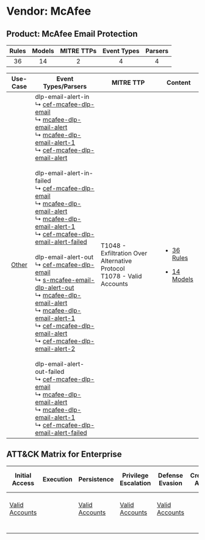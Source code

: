 Vendor: McAfee
==============
Product: McAfee Email Protection
--------------------------------
| Rules | Models | MITRE TTPs | Event Types | Parsers |
|:-----:|:------:|:----------:|:-----------:|:-------:|
|  36   |   14   |     2      |      4      |    4    |

|                Use-Case                | Event Types/Parsers                                                                                                                                                                                                                                                                                                                                                                                                                                                                                                                                                                                                                                                                                                                                                                                                                                                                                                                                                                                                                                                                                                                                                                                                                                                                                                                                                                                                                                                                                                                                                                                                                                                                                          | MITRE TTP                                                                    | Content                                                                                                           |
|:--------------------------------------:| ------------------------------------------------------------------------------------------------------------------------------------------------------------------------------------------------------------------------------------------------------------------------------------------------------------------------------------------------------------------------------------------------------------------------------------------------------------------------------------------------------------------------------------------------------------------------------------------------------------------------------------------------------------------------------------------------------------------------------------------------------------------------------------------------------------------------------------------------------------------------------------------------------------------------------------------------------------------------------------------------------------------------------------------------------------------------------------------------------------------------------------------------------------------------------------------------------------------------------------------------------------------------------------------------------------------------------------------------------------------------------------------------------------------------------------------------------------------------------------------------------------------------------------------------------------------------------------------------------------------------------------------------------------------------------------------------------------ | ---------------------------------------------------------------------------- | ----------------------------------------------------------------------------------------------------------------- |
| [Other](../../../UseCases/uc_other.md) |  dlp-email-alert-in<br> ↳ [cef-mcafee-dlp-email](Parsers/parserContent_cef-mcafee-dlp-email.md)<br> ↳ [mcafee-dlp-email-alert](Parsers/parserContent_mcafee-dlp-email-alert.md)<br> ↳ [mcafee-dlp-email-alert-1](Parsers/parserContent_mcafee-dlp-email-alert-1.md)<br> ↳ [cef-mcafee-dlp-email-alert](Parsers/parserContent_cef-mcafee-dlp-email-alert.md)<br><br> dlp-email-alert-in-failed<br> ↳ [cef-mcafee-dlp-email](Parsers/parserContent_cef-mcafee-dlp-email.md)<br> ↳ [mcafee-dlp-email-alert](Parsers/parserContent_mcafee-dlp-email-alert.md)<br> ↳ [mcafee-dlp-email-alert-1](Parsers/parserContent_mcafee-dlp-email-alert-1.md)<br> ↳ [cef-mcafee-dlp-email-alert-failed](Parsers/parserContent_cef-mcafee-dlp-email-alert-failed.md)<br><br> dlp-email-alert-out<br> ↳ [cef-mcafee-dlp-email](Parsers/parserContent_cef-mcafee-dlp-email.md)<br> ↳ [s-mcafee-email-dlp-alert-out](Parsers/parserContent_s-mcafee-email-dlp-alert-out.md)<br> ↳ [mcafee-dlp-email-alert](Parsers/parserContent_mcafee-dlp-email-alert.md)<br> ↳ [mcafee-dlp-email-alert-1](Parsers/parserContent_mcafee-dlp-email-alert-1.md)<br> ↳ [cef-mcafee-dlp-email-alert](Parsers/parserContent_cef-mcafee-dlp-email-alert.md)<br> ↳ [cef-mcafee-dlp-email-alert-2](Parsers/parserContent_cef-mcafee-dlp-email-alert-2.md)<br><br> dlp-email-alert-out-failed<br> ↳ [cef-mcafee-dlp-email](Parsers/parserContent_cef-mcafee-dlp-email.md)<br> ↳ [mcafee-dlp-email-alert](Parsers/parserContent_mcafee-dlp-email-alert.md)<br> ↳ [mcafee-dlp-email-alert-1](Parsers/parserContent_mcafee-dlp-email-alert-1.md)<br> ↳ [cef-mcafee-dlp-email-alert-failed](Parsers/parserContent_cef-mcafee-dlp-email-alert-failed.md)<br> | T1048 - Exfiltration Over Alternative Protocol<br>T1078 - Valid Accounts<br> | [<ul><li>36 Rules</li></ul><ul><li>14 Models</li></ul>](Rules_Models/r_m_mcafee_mcafee_email_protection_Other.md) |

ATT&CK Matrix for Enterprise
----------------------------
| Initial Access                                                      | Execution | Persistence                                                         | Privilege Escalation                                                | Defense Evasion                                                     | Credential Access | Discovery | Lateral Movement | Collection | Command and Control | Exfiltration                                                                                | Impact |
| ------------------------------------------------------------------- | --------- | ------------------------------------------------------------------- | ------------------------------------------------------------------- | ------------------------------------------------------------------- | ----------------- | --------- | ---------------- | ---------- | ------------------- | ------------------------------------------------------------------------------------------- | ------ |
| [Valid Accounts](https://attack.mitre.org/techniques/T1078)<br><br> |           | [Valid Accounts](https://attack.mitre.org/techniques/T1078)<br><br> | [Valid Accounts](https://attack.mitre.org/techniques/T1078)<br><br> | [Valid Accounts](https://attack.mitre.org/techniques/T1078)<br><br> |                   |           |                  |            |                     | [Exfiltration Over Alternative Protocol](https://attack.mitre.org/techniques/T1048)<br><br> |        |